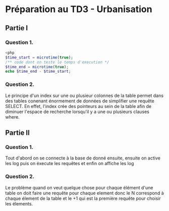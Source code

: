 # Préparation au TD3 - Urbanisation
## Partie I
### Question 1.
```php
<php
$time_start = microtime(true);
/** code dont on teste le temps d'execution */
$time_end = microtime(true);
echo $time_end - $time_start;
```
### Question 2.
Le principe d'un index sur une ou plusieur colonnes de la table permet dans des tables conenant énormement de données de simplifier une requête SELECT. En effet, l'index crée des pointeurs au sein de la table afin de diminuer l'espace de recherche lorsqu'il y a une ou plusieurs clauses where.

## Partie II
### Question 1.
Tout d'abord on se connecte à la base de donné ensuite, ensuite on active les log puis on éxecute les requêtes et enfin on affiche les log 

### Question 2.
Le problème quand on veut quelque chose pour chaque élément d'une table on doit faire une requête pour chaque element donc le N correspond à chaque élement de la table et le +1 qui est la première requête pour choisir les élements.